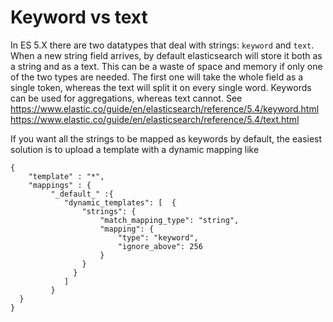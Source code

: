 # Keyword vs text

In ES 5.X there are two datatypes that deal with strings: `keyword` and `text`. When a new string field arrives, by default elasticsearch will store it both as a string and as a text. This can be a waste of space and memory if only one of the two types are needed. The first one will take the whole field as a single token, whereas the text will split it on every single word. Keywords can be used for aggregations, whereas text cannot. See https://www.elastic.co/guide/en/elasticsearch/reference/5.4/keyword.html https://www.elastic.co/guide/en/elasticsearch/reference/5.4/text.html


If you want all the strings to be mapped as keywords by default, the easiest solution is to upload a template with a dynamic mapping like
```
{
    "template" : "*",
    "mappings" : {
         "_default_" :{ 
            "dynamic_templates": [  {
                "strings": {
                    "match_mapping_type": "string",
                    "mapping": {
                        "type": "keyword",
                        "ignore_above": 256
                    }
                }
              }
            ] 
         }
  }
}
```

